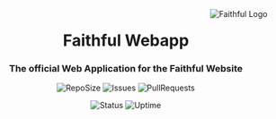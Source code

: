 <img src="https://database.faithfulpack.net/images/branding/logos/transparent/256/plain_logo.png" alt="Faithful Logo" align="right">
<div align="center">
  <h1>Faithful Webapp</h1>
  <h3>The official Web Application for the Faithful Website</h3>

![RepoSize](https://img.shields.io/github/repo-size/Faithful-Resource-Pack/App)
![Issues](https://img.shields.io/github/issues/Faithful-Resource-Pack/App)
![PullRequests](https://img.shields.io/github/issues-pr/Faithful-Resource-Pack/App)

![Status](https://status.faithfulpack.net/api/badge/4/status)
![Uptime](https://status.faithfulpack.net/api/badge/4/uptime/24?label=24h%20&labelSuffix=Uptime)
</div>
